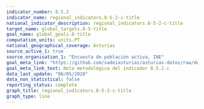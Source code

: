 ```yaml
---
indicator_number: 8.5.2
indicator_name: regional_indicators.8-5-2-c-title
national_indicator_description: regional_indicators.8-5-2-c-title
target_name: global_targets.8-5-title
goal_name: global_goals.8-title
computation_units: units.PT
national_geographical_coverage: Asturias
source_active_1: true
source_organisation_1: "Encuesta de población activa, INE"
goal_meta_link: "https://github.com/sadeiasturias/asturias-datos/raw/develop/methodology/8.5.2.c.pdf"
goal_meta_link_text: Nota metodológica del indicador 8.5.2.c
data_last_update: "06/05/2020"
data_non_statistical: false
reporting_status: complete
graph_title: regional_indicators.8-5-2-c-title
graph_type: line
---
```

